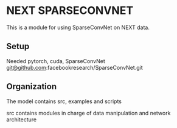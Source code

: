 # NEXT SPARSECONVNET

This is a module for using SparseConvNet on NEXT data.

## Setup
Needed pytorch, cuda, SparseConvNet git@github.com:facebookresearch/SparseConvNet.git

## Organization
The model contains src, examples and scripts

src contains modules in charge of data manipulation and network architecture
